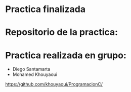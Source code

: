 # Practica finalizada

# Repositorio de la practica:
# Practica realizada en grupo:
- Diego Santamarta
- Mohamed Khouyaoui


https://github.com/khouyaoui/ProgramacionC/
